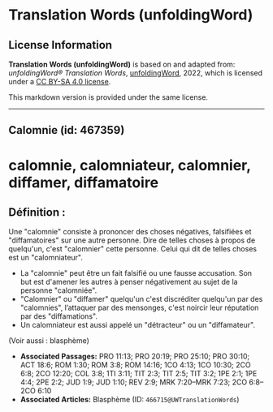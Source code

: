 # Translation Words (unfoldingWord)

## License Information

**Translation Words (unfoldingWord)** is based on and adapted from: _unfoldingWord® Translation Words_, [unfoldingWord](https://unfoldingword.org/utw), 2022, which is licensed under a [CC BY-SA 4.0 license](https://creativecommons.org/licenses/by-sa/4.0/legalcode.en).

This markdown version is provided under the same license.



--------------------------------

## Calomnie (id: 467359)

calomnie, calomniateur, calomnier, diffamer, diffamatoire
=========================================================

Définition :
------------

Une "calomnie" consiste à prononcer des choses négatives, falsifiées et "diffamatoires" sur une autre personne. Dire de telles choses à propos de quelqu'un, c'est "calomnier" cette personne. Celui qui dit de telles choses est un "calomniateur".

* La "calomnie" peut être un fait falsifié ou une fausse accusation. Son but est d'amener les autres à penser négativement au sujet de la personne "calomniée".
* "Calomnier" ou "diffamer" quelqu'un c'est discréditer quelqu'un par des "calomnies", l’attaquer par des mensonges, c'est noircir leur réputation par des "diffamations".
* Un calomniateur est aussi appelé un "détracteur" ou un "diffamateur".

(Voir aussi : blasphème)

* **Associated Passages:** PRO 11:13; PRO 20:19; PRO 25:10; PRO 30:10; ACT 18:6; ROM 1:30; ROM 3:8; ROM 14:16; 1CO 4:13; 1CO 10:30; 2CO 6:8; 2CO 12:20; COL 3:8; 1TI 3:11; TIT 2:3; TIT 2:5; TIT 3:2; 1PE 2:1; 1PE 4:4; 2PE 2:2; JUD 1:9; JUD 1:10; REV 2:9; MRK 7:20–MRK 7:23; 2CO 6:8–2CO 6:10
* **Associated Articles:** Blasphème (ID: `466715@UWTranslationWords`)

